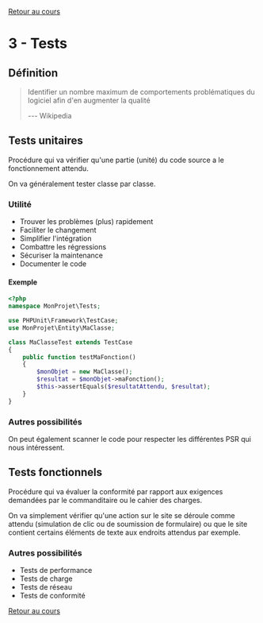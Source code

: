 [Retour au cours](../cours.md)

# 3 - Tests

## Définition

> Identifier un nombre maximum de comportements problématiques du logiciel afin d'en augmenter la qualité
>
> --- Wikipedia

## Tests unitaires

Procédure qui va vérifier qu'une partie (unité) du code source a le fonctionnement attendu.

On va généralement tester classe par classe.

### Utilité

* Trouver les problèmes (plus) rapidement
* Faciliter le changement
* Simplifier l'intégration
* Combattre les régressions
* Sécuriser la maintenance
* Documenter le code

#### Exemple

```php
<?php
namespace MonProjet\Tests;

use PHPUnit\Framework\TestCase;
use MonProjet\Entity\MaClasse;

class MaClasseTest extends TestCase
{
    public function testMaFonction()
    {
        $monObjet = new MaClasse();
        $resultat = $monObjet->maFonction();
        $this->assertEquals($resultatAttendu, $resultat);
    }
}

```

### Autres possibilités

On peut également scanner le code pour respecter les différentes PSR qui nous intéressent.

## Tests fonctionnels

Procédure qui va évaluer la conformité par rapport aux exigences demandées par le commanditaire ou le cahier des charges.

On va simplement vérifier qu'une action sur le site se déroule comme attendu (simulation de clic ou de soumission de formulaire) ou que le site contient certains éléments de texte aux endroits attendus par exemple.

### Autres possibilités

* Tests de performance
* Tests de charge
* Tests de réseau
* Tests de conformité

[Retour au cours](../cours.md)
